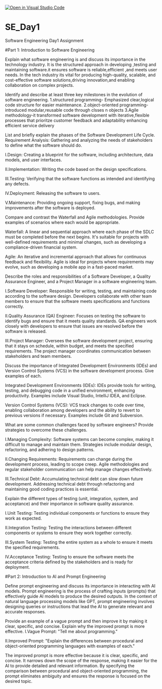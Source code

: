 [![Open in Visual Studio Code](https://classroom.github.com/assets/open-in-vscode-2e0aaae1b6195c2367325f4f02e2d04e9abb55f0b24a779b69b11b9e10269abc.svg)](https://classroom.github.com/online_ide?assignment_repo_id=15570559&assignment_repo_type=AssignmentRepo)
# SE_Day1
Software Engineering Day1 Assignment

#Part 1: Introduction to Software Engineering

Explain what software engineering is and discuss its importance in the technology industry.
It is the structured approach in developing ,testing and maintaining software.it ensures software is reliable,efficient ,and meets user needs. In the tech industry its vital for producing high-quality, scalable, and cost-effective software solutions,driving innovation,and enabling collaboration on complex projects.


Identify and describe at least three key milestones in the evolution of software engineering.
1.structured programming- Emphasized clear,logical code structure for easier maintenance.
2.object-oriented programming-introduced modular,reusable code through clsses n objects
3.Agile methodology-it transformed software development with iterative,flexible processes that prioritze customer feedback and adaptability enhancing efficient service delivery

List and briefly explain the phases of the Software Development Life Cycle.
Requirement Analysis: Gathering and analyzing the needs of stakeholders to define what the software should do.

I.Design: Creating a blueprint for the software, including architecture, data models, and user interfaces.

II.Implementation: Writing the code based on the design specifications.

III.Testing: Verifying that the software functions as intended and identifying any defects.

IV.Deployment: Releasing the software to users.

V.Maintenance: Providing ongoing support, fixing bugs, and making improvements after the software is deployed.

Compare and contrast the Waterfall and Agile methodologies. Provide examples of scenarios where each would be appropriate.

Waterfall: A linear and sequential approach where each phase of the SDLC must be completed before the next begins. It's suitable for projects with well-defined requirements and minimal changes, such as developing a compliance-driven financial system.

Agile: An iterative and incremental approach that allows for continuous feedback and flexibility. Agile is ideal for projects where requirements may evolve, such as developing a mobile app in a fast-paced market.

Describe the roles and responsibilities of a Software Developer, a Quality Assurance Engineer, and a Project Manager in a software engineering team.

I.Software Developer: Responsible for writing, testing, and maintaining code according to the software design. Developers collaborate with other team members to ensure that the software meets specifications and functions correctly.

II.Quality Assurance (QA) Engineer: Focuses on testing the software to identify bugs and ensure that it meets quality standards. QA engineers work closely with developers to ensure that issues are resolved before the software is released.

III.Project Manager: Oversees the software development project, ensuring that it stays on schedule, within budget, and meets the specified requirements. The project manager coordinates communication between stakeholders and team members.

Discuss the importance of Integrated Development Environments (IDEs) and Version Control Systems (VCS) in the software development process. Give examples of each.

Integrated Development Environments (IDEs): IDEs provide tools for writing, testing, and debugging code in a unified environment, enhancing productivity. Examples include Visual Studio, IntelliJ IDEA, and Eclipse.

Version Control Systems (VCS): VCS track changes to code over time, enabling collaboration among developers and the ability to revert to previous versions if necessary. Examples include Git and Subversion.

What are some common challenges faced by software engineers? Provide strategies to overcome these challenges.

I.Managing Complexity: Software systems can become complex, making it difficult to manage and maintain them. Strategies include modular design, refactoring, and adhering to design patterns.

II.Changing Requirements: Requirements can change during the development process, leading to scope creep. Agile methodologies and regular stakeholder communication can help manage changes effectively.

III.Technical Debt: Accumulating technical debt can slow down future development. Addressing technical debt through refactoring and maintaining good coding practices is essential.

Explain the different types of testing (unit, integration, system, and acceptance) and their importance in software quality assurance.

I.Unit Testing: Testing individual components or functions to ensure they work as expected.

II.Integration Testing: Testing the interactions between different components or systems to ensure they work together correctly.

III.System Testing: Testing the entire system as a whole to ensure it meets the specified requirements.

IV.Acceptance Testing: Testing to ensure the software meets the acceptance criteria defined by the stakeholders and is ready for deployment.

#Part 2: Introduction to AI and Prompt Engineering


Define prompt engineering and discuss its importance in interacting with AI models.
Prompt engineering is the process of crafting inputs (prompts) that effectively guide AI models to produce the desired outputs. In the context of natural language processing models like GPT, prompt engineering involves designing queries or instructions that lead the AI to generate relevant and accurate responses.

Provide an example of a vague prompt and then improve it by making it clear, specific, and concise. Explain why the improved prompt is more effective.
I.Vague Prompt: "Tell me about programming."

II.Improved Prompt: "Explain the differences between procedural and object-oriented programming languages with examples of each."

The improved prompt is more effective because it is clear, specific, and concise. It narrows down the scope of the response, making it easier for the AI to provide detailed and relevant information. By specifying the comparison between procedural and object-oriented programming, the prompt eliminates ambiguity and ensures the response is focused on the desired topic.
